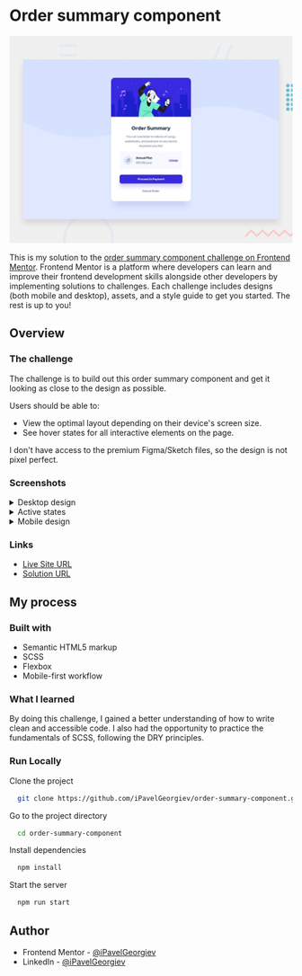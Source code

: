 # Order summary component

![Responsive mockup](design/desktop-preview.jpg)

This is my solution to the [order summary component challenge on Frontend Mentor](https://www.frontendmentor.io/solutions/order-summary-component-m1KK9bOnj). Frontend Mentor is a platform where developers can learn and improve their frontend development skills alongside other developers by implementing solutions to challenges. Each challenge includes designs (both mobile and desktop), assets, and a style guide to get you started. The rest is up to you!

## Overview

### The challenge

The challenge is to build out this order summary component and get it looking as close to the design as possible.

Users should be able to:

- View the optimal layout depending on their device's screen size.
- See hover states for all interactive elements on the page.

I don't have access to the premium Figma/Sketch files, so the design is not pixel perfect.

### Screenshots

<details>
  <summary>Desktop design</summary>

  ![Screenshot of desktop view](design/desktop-design.jpg)
</details>

<details>
  <summary>Active states</summary>

  ![Screenshot of desktop view with active states](design/active-states.jpg)
</details>

<details>
  <summary>Mobile design</summary>

  ![Screenshot of mobile view](design/mobile-design.jpg)
</details>

### Links

- [Live Site URL](https://ipavelgeorgiev.github.io/order-summary-component/)
- [Solution URL](https://www.frontendmentor.io/solutions/order-summary-component-m1KK9bOnj)

## My process

### Built with

- Semantic HTML5 markup
- SCSS
- Flexbox
- Mobile-first workflow

### What I learned

By doing this challenge, I gained a better understanding of how to write clean and accessible code. I also had the opportunity to practice the fundamentals of SCSS, following the DRY principles.

### Run Locally

Clone the project

```bash
  git clone https://github.com/iPavelGeorgiev/order-summary-component.git
```

Go to the project directory

```bash
  cd order-summary-component
```

Install dependencies

```bash
  npm install
```

Start the server

```bash
  npm run start
```

## Author

- Frontend Mentor - [@iPavelGeorgiev](https://www.frontendmentor.io/profile/iPavelGeorgiev)
- LinkedIn - [@iPavelGeorgiev](https://www.linkedin.com/in/ipavelgeorgiev/)